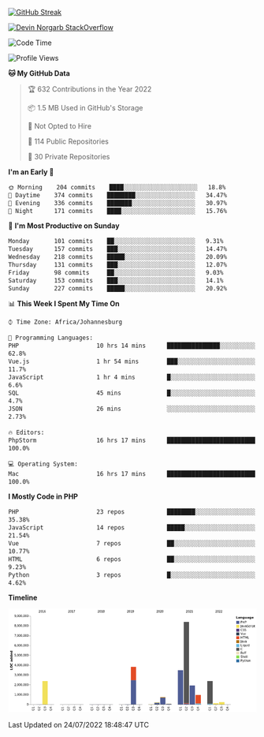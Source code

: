 
[![GitHub Streak](http://github-readme-streak-stats.herokuapp.com?user=DevinNorgarb&date_format=M%20j%5B%2C%20Y%5D)](https://git.io/streak-stats)


[![Devin Norgarb StackOverflow](https://github-readme-stackoverflow.vercel.app/?userID=4993755)](https://stackoverflow.com/users/4993755/devin-norgarb)

<!--START_SECTION:waka-->
![Code Time](http://img.shields.io/badge/Code%20Time-0%20secs-blue)

![Profile Views](http://img.shields.io/badge/Profile%20Views-0-blue)

**🐱 My GitHub Data** 

> 🏆 632 Contributions in the Year 2022
 > 
> 📦 1.5 MB Used in GitHub's Storage 
 > 
> 🚫 Not Opted to Hire
 > 
> 📜 114 Public Repositories 
 > 
> 🔑 30 Private Repositories  
 > 
**I'm an Early 🐤** 

```text
🌞 Morning    204 commits    ████░░░░░░░░░░░░░░░░░░░░░   18.8% 
🌆 Daytime    374 commits    ████████░░░░░░░░░░░░░░░░░   34.47% 
🌃 Evening    336 commits    ███████░░░░░░░░░░░░░░░░░░   30.97% 
🌙 Night      171 commits    ████░░░░░░░░░░░░░░░░░░░░░   15.76%

```
📅 **I'm Most Productive on Sunday** 

```text
Monday       101 commits    ██░░░░░░░░░░░░░░░░░░░░░░░   9.31% 
Tuesday      157 commits    ███░░░░░░░░░░░░░░░░░░░░░░   14.47% 
Wednesday    218 commits    █████░░░░░░░░░░░░░░░░░░░░   20.09% 
Thursday     131 commits    ███░░░░░░░░░░░░░░░░░░░░░░   12.07% 
Friday       98 commits     ██░░░░░░░░░░░░░░░░░░░░░░░   9.03% 
Saturday     153 commits    ███░░░░░░░░░░░░░░░░░░░░░░   14.1% 
Sunday       227 commits    █████░░░░░░░░░░░░░░░░░░░░   20.92%

```


📊 **This Week I Spent My Time On** 

```text
⌚︎ Time Zone: Africa/Johannesburg

💬 Programming Languages: 
PHP                      10 hrs 14 mins      ███████████████░░░░░░░░░░   62.8% 
Vue.js                   1 hr 54 mins        ███░░░░░░░░░░░░░░░░░░░░░░   11.7% 
JavaScript               1 hr 4 mins         █░░░░░░░░░░░░░░░░░░░░░░░░   6.6% 
SQL                      45 mins             █░░░░░░░░░░░░░░░░░░░░░░░░   4.7% 
JSON                     26 mins             ░░░░░░░░░░░░░░░░░░░░░░░░░   2.73%

🔥 Editors: 
PhpStorm                 16 hrs 17 mins      █████████████████████████   100.0%

💻 Operating System: 
Mac                      16 hrs 17 mins      █████████████████████████   100.0%

```

**I Mostly Code in PHP** 

```text
PHP                      23 repos            ████████░░░░░░░░░░░░░░░░░   35.38% 
JavaScript               14 repos            █████░░░░░░░░░░░░░░░░░░░░   21.54% 
Vue                      7 repos             ██░░░░░░░░░░░░░░░░░░░░░░░   10.77% 
HTML                     6 repos             ██░░░░░░░░░░░░░░░░░░░░░░░   9.23% 
Python                   3 repos             █░░░░░░░░░░░░░░░░░░░░░░░░   4.62%

```


**Timeline**

![Chart not found](https://raw.githubusercontent.com/DevinNorgarb/DevinNorgarb/main/charts/bar_graph.png) 


 Last Updated on 24/07/2022 18:48:47 UTC
<!--END_SECTION:waka-->

